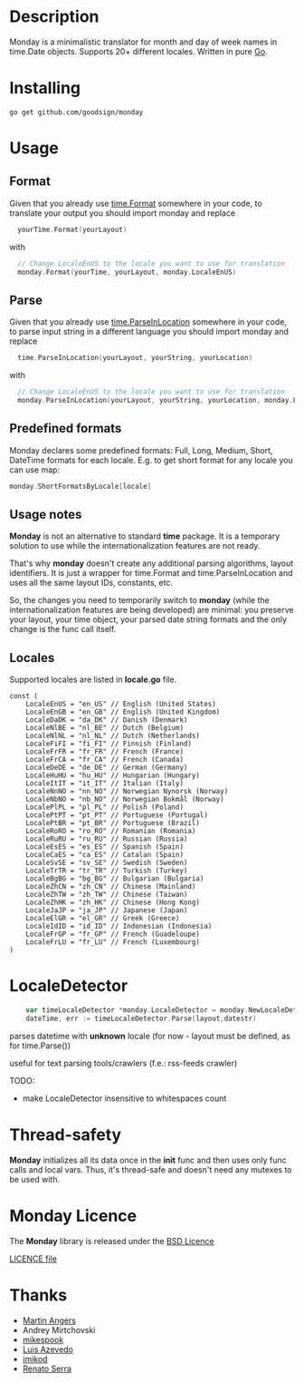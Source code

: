 Description
====

Monday is a minimalistic translator for month and day of week names in time.Date objects. Supports 20+ different locales.
Written in pure [Go](http://golang.org).

Installing
====

```
go get github.com/goodsign/monday
```

Usage
====

Format
---------------------

Given that you already use [time.Format](http://golang.org/pkg/time/#Time.Format) somewhere in your code,
to translate your output you should import monday and replace

```go
  yourTime.Format(yourLayout)
```

with

```go
  // Change LocaleEnUS to the locale you want to use for translation
  monday.Format(yourTime, yourLayout, monday.LocaleEnUS) 
```

Parse
---------------------

Given that you already use [time.ParseInLocation](http://golang.org/pkg/time/#ParseInLocation) somewhere in your code,
to parse input string in a different language you should import monday and replace

```go
  time.ParseInLocation(yourLayout, yourString, yourLocation)
```

with

```go
  // Change LocaleEnUS to the locale you want to use for translation
  monday.ParseInLocation(yourLayout, yourString, yourLocation, monday.LocaleEnUS) 
```

Predefined formats
---------------------

Monday declares some predefined formats: Full, Long, Medium, Short, DateTime formats for each locale. E.g. to get
short format for any locale you can use map:

```go
monday.ShortFormatsByLocale[locale]
```

Usage notes
-----------

**Monday** is not an alternative to standard **time** package. It is a temporary solution to use while
the internationalization features are not ready.

That's why **monday** doesn't create any additional parsing algorithms, layout identifiers. It is just
a wrapper for time.Format and time.ParseInLocation and uses all the same layout IDs, constants, etc.

So, the changes you need to temporarily switch to **monday** (while the internationalization features are being developed)
are minimal: you preserve your layout, your time object, your parsed date string formats and the only change is
the func call itself.

Locales
----

Supported locales are listed in **locale.go** file.

```
const (
    LocaleEnUS = "en_US" // English (United States)
    LocaleEnGB = "en_GB" // English (United Kingdom)
    LocaleDaDK = "da_DK" // Danish (Denmark)
    LocaleNlBE = "nl_BE" // Dutch (Belgium)
    LocaleNlNL = "nl_NL" // Dutch (Netherlands)
    LocaleFiFI = "fi_FI" // Finnish (Finland)
    LocaleFrFR = "fr_FR" // French (France)
    LocaleFrCA = "fr_CA" // French (Canada)
    LocaleDeDE = "de_DE" // German (Germany)
    LocaleHuHU = "hu_HU" // Hungarian (Hungary)
    LocaleItIT = "it_IT" // Italian (Italy)
    LocaleNnNO = "nn_NO" // Norwegian Nynorsk (Norway)
    LocaleNbNO = "nb_NO" // Norwegian Bokmål (Norway)
    LocalePlPL = "pl_PL" // Polish (Poland)
    LocalePtPT = "pt_PT" // Portuguese (Portugal)
    LocalePtBR = "pt_BR" // Portuguese (Brazil)
    LocaleRoRO = "ro_RO" // Romanian (Romania)
    LocaleRuRU = "ru_RU" // Russian (Russia)
    LocaleEsES = "es_ES" // Spanish (Spain)
    LocaleCaES = "ca_ES" // Catalan (Spain)
    LocaleSvSE = "sv_SE" // Swedish (Sweden)
    LocaleTrTR = "tr_TR" // Turkish (Turkey)
    LocaleBgBG = "bg_BG" // Bulgarian (Bulgaria)
    LocaleZhCN = "zh_CN" // Chinese (Mainland)
    LocaleZhTW = "zh_TW" // Chinese (Taiwan)
    LocaleZhHK = "zh_HK" // Chinese (Hong Kong)
    LocaleJaJP = "ja_JP" // Japanese (Japan)
    LocaleElGR = "el_GR" // Greek (Greece)
    LocaleIdID = "id_ID" // Indonesian (Indonesia)
    LocaleFrGP = "fr_GP" // French (Guadeloupe)
    LocaleFrLU = "fr_LU" // French (Luxembourg)
)
```

LocaleDetector
====

```go
    var timeLocaleDetector *monday.LocaleDetector = monday.NewLocaleDetector()
    dateTime, err := timeLocaleDetector.Parse(layout,datestr) 
```
parses datetime with **unknown** locale (for now - layout must be defined, as for time.Parse())

useful for text parsing tools/crawlers (f.e.: rss-feeds crawler)

TODO:
 * make LocaleDetector insensitive to whitespaces count

Thread-safety
====

**Monday** initializes all its data once in the **init** func and then uses only
func calls and local vars. Thus, it's thread-safe and doesn't need any mutexes to be 
used with.

Monday Licence
==========

The **Monday** library is released under the [BSD Licence](http://opensource.org/licenses/bsd-license.php)

[LICENCE file](https://github.com/goodsign/monday/blob/master/LICENCE)

Thanks
==========

* [Martin Angers](https://github.com/PuerkitoBio)
* Andrey Mirtchovski
* [mikespook](https://github.com/mikespook)
* [Luis Azevedo](https://github.com/braceta)
* [imikod](https://github.com/imikod)
* [Renato Serra](https://github.com/RenatoSerra22)
